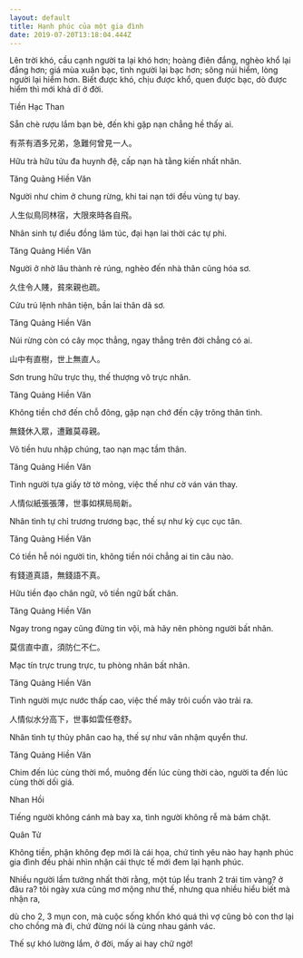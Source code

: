 ```yaml
---
layout: default
title: Hạnh phúc của một gia đình
date: 2019-07-20T13:18:04.444Z
---
```

Lên trời khó, cầu cạnh người ta lại khó hơn; hoàng điên đắng, nghèo khổ lại đắng hơn; giá mùa xuân bạc, tình người lại bạc hơn; sông núi hiểm, lòng người lại hiểm hơn. Biết được khó, chịu được khổ, quen được bạc, dò được hiểm thì mới khả dĩ ở đời.

Tiền Hạc Than

Sẵn chè rượu lắm bạn bè, đến khi gặp nạn chẳng hề thấy ai.

有茶有酒多兄弟，急難何曾見一人。 

Hữu trà hữu tửu đa huynh đệ, cấp nạn hà tằng kiến nhất nhân.

Tăng Quảng Hiền Văn

Người như chim ở chung rừng, khi tai nạn tới đều vùng tự bay.



人生似鳥同林宿，大限來時各自飛。

Nhân sinh tự điểu đồng lâm túc, đại hạn lai thời các tự phi.

Tăng Quảng Hiền Văn

Người ở nhờ lâu thành rẻ rúng, nghèo đến nhà thân cũng hóa sơ.



久住令人賤，貧來親也疏。 

Cửu trú lệnh nhân tiện, bần lai thân dã sơ.

Tăng Quảng Hiền Văn



Núi rừng còn có cây mọc thẳng, ngay thẳng trên đời chẳng có ai.

山中有直樹，世上無直人。 

Sơn trung hữu trực thụ, thế thượng vô trực nhân.

Tăng Quảng Hiền Văn



Không tiền chớ đến chỗ đông, gặp nạn chớ đến cậy trông thân tình.

無錢休入眾，遭難莫尋親。 

Vô tiền hưu nhập chúng, tao nạn mạc tầm thân.

Tăng Quảng Hiền Văn



Tình người tựa giấy tờ tờ mỏng, việc thế như cờ ván ván thay.

人情似紙張張薄，世事如棋局局新。 

Nhân tình tự chỉ trương trương bạc, thế sự như kỳ cục cục tân.

Tăng Quảng Hiền Văn



Có tiền hễ nói người tin, không tiền nói chẳng ai tin câu nào.

有錢道真語，無錢語不真。

Hữu tiền đạo chân ngữ, vô tiền ngữ bất chân.

Tăng Quảng Hiền Văn



Ngay trong ngay cũng đừng tin vội, mà hãy nên phòng người bất nhân.

莫信直中直，須防仁不仁。 

Mạc tín trực trung trực, tu phòng nhân bất nhân.

Tăng Quảng Hiền Văn



Tình người mực nước thấp cao, việc thế mây trôi cuốn vào trải ra.

人情似水分高下，世事如雲任卷舒。

Nhân tình tự thủy phân cao hạ, thế sự như vân nhậm quyển thư.

Tăng Quảng Hiền Văn



Chim đến lúc cùng thời mổ, muông đến lúc cùng thời cào, người ta đến lúc cùng thời dối giá.

Nhan Hồi



Tiếng người không cánh mà bay xa, tình người không rễ mà bám chặt.

Quân Tử



Không tiền, phận không đẹp mới là cái họa, chứ tình yêu nào hay hạnh phúc gia đình đều phải nhìn nhận cái thực tế mới đem lại hạnh phúc.

Nhiều người lầm tưởng nhất thời rằng, một túp lều tranh 2 trái tim vàng? ở đâu ra? tôi ngày xưa cũng mơ mộng như thế, nhưng qua nhiều hiểu biết mà nhận ra,

dù cho 2, 3 mụn con, mà cuộc sống khốn khó quá thì vợ cũng bỏ con thơ lại cho chồng mà đi, chứ đừng nói là cùng nhau gánh vác.

Thế sự khó lường lắm, ở đời, mấy ai hay chữ ngờ!
